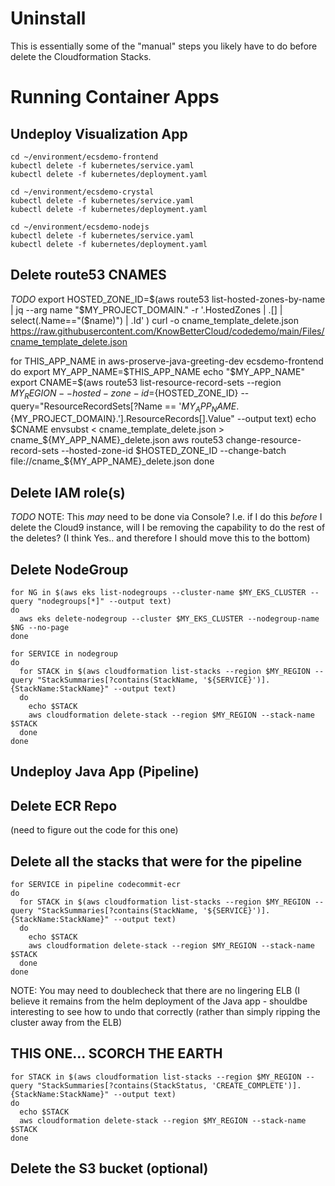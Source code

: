 # Uninstall

This is essentially some of the "manual" steps you likely have to do before delete the Cloudformation Stacks.

# Running Container Apps
## Undeploy Visualization App
```
cd ~/environment/ecsdemo-frontend
kubectl delete -f kubernetes/service.yaml
kubectl delete -f kubernetes/deployment.yaml

cd ~/environment/ecsdemo-crystal
kubectl delete -f kubernetes/service.yaml
kubectl delete -f kubernetes/deployment.yaml

cd ~/environment/ecsdemo-nodejs
kubectl delete -f kubernetes/service.yaml
kubectl delete -f kubernetes/deployment.yaml
```

## Delete route53 CNAMES
*TODO*
export HOSTED_ZONE_ID=$(aws route53 list-hosted-zones-by-name |  jq --arg name "$MY_PROJECT_DOMAIN." -r '.HostedZones | .[] | select(.Name=="\($name)") | .Id' )
curl -o cname_template_delete.json https://raw.githubusercontent.com/KnowBetterCloud/codedemo/main/Files/cname_template_delete.json

for THIS_APP_NAME in aws-proserve-java-greeting-dev ecsdemo-frontend
do 
  export MY_APP_NAME=$THIS_APP_NAME
  echo "$MY_APP_NAME"
  export CNAME=$(aws route53 list-resource-record-sets --region $MY_REGION --hosted-zone-id=${HOSTED_ZONE_ID} --query="ResourceRecordSets[?Name == '${MY_APP_NAME}.${MY_PROJECT_DOMAIN}.'].ResourceRecords[].Value" --output text)
  echo $CNAME
  envsubst < cname_template_delete.json > cname_${MY_APP_NAME}_delete.json
  aws route53 change-resource-record-sets --hosted-zone-id $HOSTED_ZONE_ID --change-batch file://cname_${MY_APP_NAME}_delete.json
done
  
## Delete IAM role(s)
*TODO*
NOTE:  This *may* need to be done via Console?  I.e. if I do this *before* I delete the Cloud9 instance, will I be removing the capability to do the rest of the deletes?  (I think Yes.. and therefore I should move this to the bottom)

## Delete NodeGroup
```
for NG in $(aws eks list-nodegroups --cluster-name $MY_EKS_CLUSTER --query "nodegroups[*]" --output text)
do 
  aws eks delete-nodegroup --cluster $MY_EKS_CLUSTER --nodegroup-name $NG --no-page
done
 
for SERVICE in nodegroup
do
  for STACK in $(aws cloudformation list-stacks --region $MY_REGION --query "StackSummaries[?contains(StackName, '${SERVICE}')].{StackName:StackName}" --output text)
  do
    echo $STACK
    aws cloudformation delete-stack --region $MY_REGION --stack-name $STACK
  done
done
```

## Undeploy Java App (Pipeline)
## Delete ECR Repo
(need to figure out the code for this one)

## Delete all the stacks that were for the pipeline
```
for SERVICE in pipeline codecommit-ecr
do 
  for STACK in $(aws cloudformation list-stacks --region $MY_REGION --query "StackSummaries[?contains(StackName, '${SERVICE}')].{StackName:StackName}" --output text)
  do
    echo $STACK
    aws cloudformation delete-stack --region $MY_REGION --stack-name $STACK
  done
done
```
NOTE: You may need to doublecheck that there are no lingering ELB (I believe it remains from the helm deployment of the Java app - shouldbe interesting to see how to undo that correctly (rather than simply ripping the cluster away from the ELB)

## THIS ONE... SCORCH THE EARTH
```
for STACK in $(aws cloudformation list-stacks --region $MY_REGION --query "StackSummaries[?contains(StackStatus, 'CREATE_COMPLETE')].{StackName:StackName}" --output text)
do
  echo $STACK
  aws cloudformation delete-stack --region $MY_REGION --stack-name $STACK
done
```

## Delete the S3 bucket (optional)



